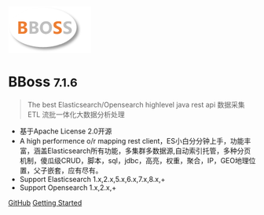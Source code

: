 ![logo](images/logo.png)

# BBoss <small>7.1.6</small>

> The best Elasticsearch/Opensearch highlevel java rest api
> 数据采集ETL
> 流批一体化大数据分析处理

- 基于Apache License 2.0开源
- A high performence o/r mapping rest client，ES小白分分钟上手，功能丰富，涵盖Elasticsearch所有功能，多集群多数据源,自动索引托管，多种分页机制，傻瓜级CRUD，脚本，sql，jdbc，高亮，权重，聚合，IP，GEO地理位置，父子嵌套，应有尽有。
- Support Elasticsearch 1.x,2.x,5.x,6.x,7.x,8.x,+
- Support Opensearch 1.x,2.x,+

[GitHub](https://github.com/bbossgroups/bboss-elastic-tran)
[Getting Started](README.md)

